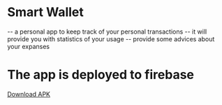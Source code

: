 # Smart Wallet
 --  a personal app to keep track of your personal transactions
 -- it will provide you with statistics of your usage
 -- provide some advices about your expanses

 # The app is deployed to firebase
 [Download APK](https://firebasestorage.googleapis.com/v0/b/smart-wallet-41c7d.appspot.com/o/versions%2F2.0.0.apk?alt=media&token=8a09b4a7-bb70-4548-b889-f6ac1abe5450)